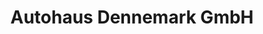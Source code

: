 ---
title: "Autohaus Dennemark GmbH"
url: /unterschleissheim/autohaus-dennemark-gmbh/
shop: Autohaus
---